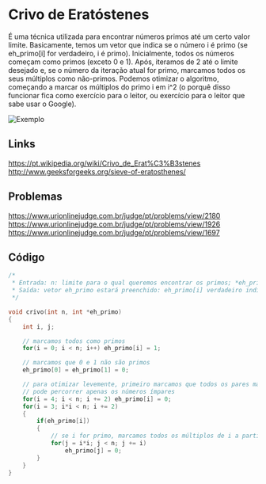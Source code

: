 # Crivo de Eratóstenes

É uma técnica utilizada para encontrar números primos até um certo valor limite. Basicamente, temos um vetor que indica se o número i é primo (se eh_primo[i] for verdadeiro, i é primo). Inicialmente, todos os números começam como primos (exceto 0 e 1). Após, iteramos de 2 até o limite desejado e, se o número da iteração atual for primo, marcamos todos os seus múltiplos como não-primos. Podemos otimizar o algoritmo, começando a marcar os múltiplos do primo i em i^2 (o porquê disso funcionar fica como exercício para o leitor, ou exercício para o leitor que sabe usar o Google).

![Exemplo](https://upload.wikimedia.org/wikipedia/commons/8/8c/New_Animation_Sieve_of_Eratosthenes.gif)

## Links

https://pt.wikipedia.org/wiki/Crivo_de_Erat%C3%B3stenes
http://www.geeksforgeeks.org/sieve-of-eratosthenes/

## Problemas

https://www.urionlinejudge.com.br/judge/pt/problems/view/2180<br>
https://www.urionlinejudge.com.br/judge/pt/problems/view/1926<br>
https://www.urionlinejudge.com.br/judge/pt/problems/view/1697<br>

## Código

```c
/*
 * Entrada: n: limite para o qual queremos encontrar os primos; *eh_primo: vetor que será preenchido.
 * Saída: vetor eh_primo estará preenchido: eh_primo[i] verdadeiro indica que i é primo.
 */

void crivo(int n, int *eh_primo)
{
    int i, j;

    // marcamos todos como primos
    for(i = 0; i < n; i++) eh_primo[i] = 1;

    // marcamos que 0 e 1 não são primos
    eh_primo[0] = eh_primo[1] = 0;

    // para otimizar levemente, primeiro marcamos que todos os pares maiores que 2 não são primos; assim, o laço seguinte
    // pode percorrer apenas os números ímpares
    for(i = 4; i < n; i += 2) eh_primo[i] = 0;
    for(i = 3; i*i < n; i += 2)
    {
        if(eh_primo[i])
        {
            // se i for primo, marcamos todos os múltiplos de i a partir de i*i como não primos
            for(j = i*i; j < n; j += i)
                eh_primo[j] = 0;
        }
    }
}

```
